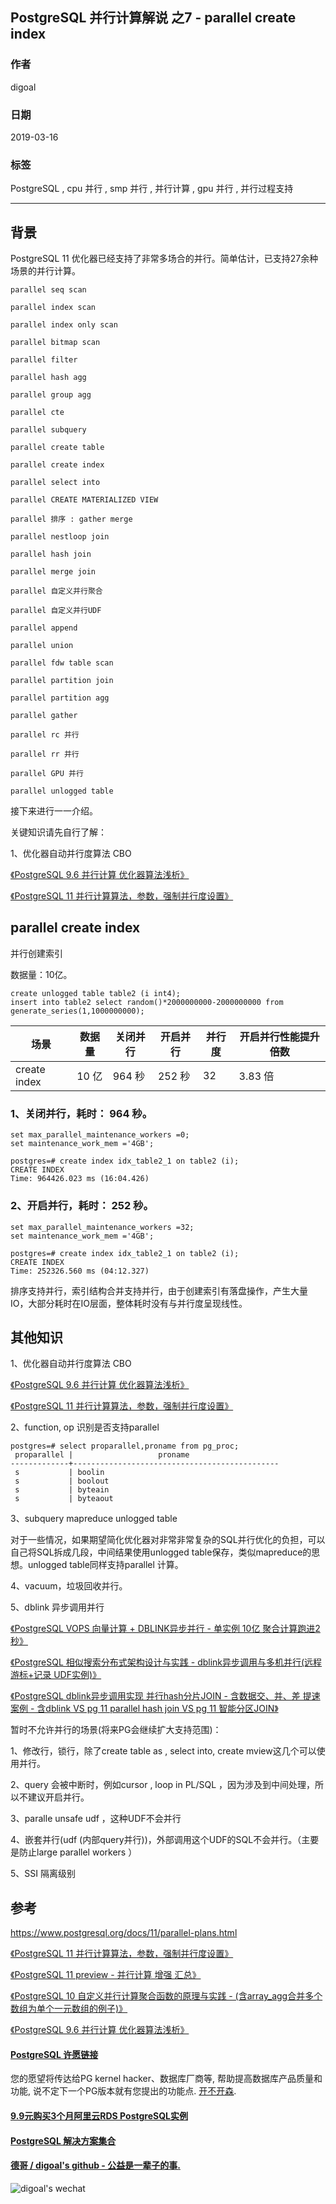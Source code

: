 ## PostgreSQL 并行计算解说 之7 - parallel create index     
                                                        
### 作者                                                        
digoal                                                        
                                                        
### 日期                                                        
2019-03-16                                                        
                                                        
### 标签                                                        
PostgreSQL , cpu 并行 , smp 并行 , 并行计算 , gpu 并行 , 并行过程支持               
                                                    
----                                                  
                                                    
## 背景                  
PostgreSQL 11 优化器已经支持了非常多场合的并行。简单估计，已支持27余种场景的并行计算。              
              
```              
parallel seq scan              
              
parallel index scan              
              
parallel index only scan              
              
parallel bitmap scan              
              
parallel filter              
          
parallel hash agg          
          
parallel group agg          
              
parallel cte              
              
parallel subquery              
              
parallel create table              
              
parallel create index              
              
parallel select into              
              
parallel CREATE MATERIALIZED VIEW              
              
parallel 排序 : gather merge               
              
parallel nestloop join              
              
parallel hash join              
              
parallel merge join              
              
parallel 自定义并行聚合              
              
parallel 自定义并行UDF              
              
parallel append              
              
parallel union              
              
parallel fdw table scan              
              
parallel partition join              
              
parallel partition agg              
              
parallel gather              
              
parallel rc 并行              
              
parallel rr 并行              
              
parallel GPU 并行              
              
parallel unlogged table               
```              
              
接下来进行一一介绍。              
              
关键知识请先自行了解：              
              
1、优化器自动并行度算法 CBO               
              
[《PostgreSQL 9.6 并行计算 优化器算法浅析》](../201608/20160816_02.md)                
              
[《PostgreSQL 11 并行计算算法，参数，强制并行度设置》](../201812/20181218_01.md)                
              
## parallel create index        
并行创建索引          
              
数据量：10亿。    
  
```    
create unlogged table table2 (i int4);  
insert into table2 select random()*2000000000-2000000000 from generate_series(1,1000000000);  
```  
               
场景 | 数据量 | 关闭并行 | 开启并行 | 并行度 | 开启并行性能提升倍数            
---|---|---|---|---|---            
create index | 10 亿 | 964 秒 | 252 秒 | 32 | 3.83 倍             
              
### 1、关闭并行，耗时： 964 秒。              
              
```  
set max_parallel_maintenance_workers =0;  
set maintenance_work_mem ='4GB';  
  
postgres=# create index idx_table2_1 on table2 (i);  
CREATE INDEX  
Time: 964426.023 ms (16:04.426)  
```              
              
### 2、开启并行，耗时： 252 秒。              
              
```          
set max_parallel_maintenance_workers =32;  
set maintenance_work_mem ='4GB';  
  
postgres=# create index idx_table2_1 on table2 (i);  
CREATE INDEX  
Time: 252326.560 ms (04:12.327)  
```            
  
排序支持并行，索引结构合并支持并行，由于创建索引有落盘操作，产生大量IO，大部分耗时在IO层面，整体耗时没有与并行度呈现线性。  
          
## 其他知识              
              
1、优化器自动并行度算法 CBO               
              
[《PostgreSQL 9.6 并行计算 优化器算法浅析》](../201608/20160816_02.md)                
              
[《PostgreSQL 11 并行计算算法，参数，强制并行度设置》](../201812/20181218_01.md)                
              
2、function, op 识别是否支持parallel              
              
```              
postgres=# select proparallel,proname from pg_proc;              
 proparallel |                   proname                                  
-------------+----------------------------------------------              
 s           | boolin              
 s           | boolout              
 s           | byteain              
 s           | byteaout              
```              
              
3、subquery mapreduce unlogged table              
              
对于一些情况，如果期望简化优化器对非常非常复杂的SQL并行优化的负担，可以自己将SQL拆成几段，中间结果使用unlogged table保存，类似mapreduce的思想。unlogged table同样支持parallel 计算。              
              
4、vacuum，垃圾回收并行。              
              
5、dblink 异步调用并行              
              
[《PostgreSQL VOPS 向量计算 + DBLINK异步并行 - 单实例 10亿 聚合计算跑进2秒》](../201802/20180210_01.md)                
              
[《PostgreSQL 相似搜索分布式架构设计与实践 - dblink异步调用与多机并行(远程 游标+记录 UDF实例)》](../201802/20180205_03.md)                
              
[《PostgreSQL dblink异步调用实现 并行hash分片JOIN - 含数据交、并、差 提速案例 - 含dblink VS pg 11 parallel hash join VS pg 11 智能分区JOIN》](../201802/20180201_02.md)                
              
暂时不允许并行的场景(将来PG会继续扩大支持范围)：              
              
1、修改行，锁行，除了create table as , select into, create mview这几个可以使用并行。              
              
2、query 会被中断时，例如cursor , loop in PL/SQL ，因为涉及到中间处理，所以不建议开启并行。               
              
3、paralle unsafe udf ，这种UDF不会并行              
              
4、嵌套并行(udf (内部query并行))，外部调用这个UDF的SQL不会并行。（主要是防止large parallel workers ）              
              
5、SSI 隔离级别              
              
## 参考              
https://www.postgresql.org/docs/11/parallel-plans.html              
              
[《PostgreSQL 11 并行计算算法，参数，强制并行度设置》](../201812/20181218_01.md)                
              
[《PostgreSQL 11 preview - 并行计算 增强 汇总》](../201805/20180519_02.md)                
              
[《PostgreSQL 10 自定义并行计算聚合函数的原理与实践 - (含array_agg合并多个数组为单个一元数组的例子)》](../201801/20180119_04.md)                
              
[《PostgreSQL 9.6 并行计算 优化器算法浅析》](../201608/20160816_02.md)                
                
  
  
  
  
  
  
  
  
  
  
  
  
  
  
  
  
  
  
  
  
  
  
  
  
  
  
  
  
  
  
  
  
  
  
  
  
  
  
  
  
  
  
  
  
  
  
  
  
  
  
  
  
  
  
  
  
  
  
  
#### [PostgreSQL 许愿链接](https://github.com/digoal/blog/issues/76 "269ac3d1c492e938c0191101c7238216")
您的愿望将传达给PG kernel hacker、数据库厂商等, 帮助提高数据库产品质量和功能, 说不定下一个PG版本就有您提出的功能点. [开不开森](https://github.com/digoal/blog/issues/76 "269ac3d1c492e938c0191101c7238216").  
  
  
#### [9.9元购买3个月阿里云RDS PostgreSQL实例](https://www.aliyun.com/database/postgresqlactivity "57258f76c37864c6e6d23383d05714ea")
  
  
#### [PostgreSQL 解决方案集合](https://yq.aliyun.com/topic/118 "40cff096e9ed7122c512b35d8561d9c8")
  
  
#### [德哥 / digoal's github - 公益是一辈子的事.](https://github.com/digoal/blog/blob/master/README.md "22709685feb7cab07d30f30387f0a9ae")
  
  
![digoal's wechat](../pic/digoal_weixin.jpg "f7ad92eeba24523fd47a6e1a0e691b59")
  

